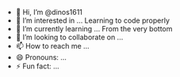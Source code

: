 - 👋 Hi, I’m @dinos1611
- 👀 I’m interested in ... Learning to code properly
- 🌱 I’m currently learning ... From the very bottom
- 💞️ I’m looking to collaborate on ...
- 📫 How to reach me ...
- 😄 Pronouns: ...
- ⚡ Fun fact: ...

<!---
dinos1611/dinos1611 is a ✨ special ✨ repository because its `README.md` (this file) appears on your GitHub profile.
You can click the Preview link to take a look at your changes.
--->

